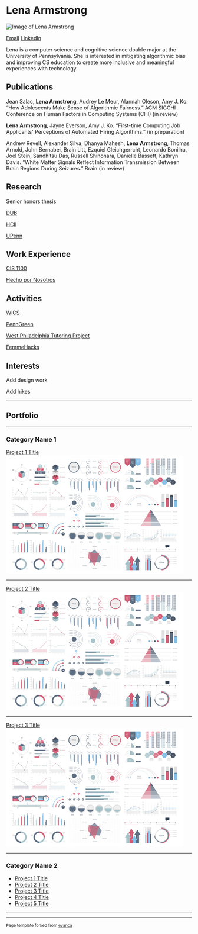 # Lena Armstrong

<img src="Lena_Armstrong.png" alt="Image of Lena Armstrong" width="250px">

<a href = "mailto: lena318@sas.upenn.edu">Email</a> 
[LinkedIn](https://www.linkedin.com/in/lena-armstrong/)

Lena is a computer science and cognitive science double major at the University of Pennsylvania. She is interested in mitigating algorithmic bias and improving CS education to create more inclusive and meaningful experiences with technology.

## Publications

Jean Salac, **Lena Armstrong**, Audrey Le Meur, Alannah Oleson, Amy J. Ko. “How Adolescents Make Sense of Algorithmic
Fairness.” ACM SIGCHI Conference on Human Factors in Computing Systems (CHI) (in review)

**Lena Armstrong**, Jayne Everson, Amy J. Ko. “First-time Computing Job Applicants' Perceptions of Automated Hiring
Algorithms.” (in preparation)

Andrew Revell, Alexander Silva, Dhanya Mahesh, **Lena Armstrong**, Thomas Arnold, John Bernabei, Brain Litt, Ezquiel Gleichgerrcht, Leonardo Bonilha, Joel Stein, Sandhitsu Das, Russell Shinohara, Danielle Bassett, Kathryn Davis. “White Matter Signals Reflect Information Transmission Between Brain Regions During Seizures.” Brain (in review)

## Research

Senior honors thesis

[DUB](https://drive.google.com/file/d/1UyxGvT0-nu_sn6QEYdcHQVPNW3HBybPa/view?usp=sharing)

[HCII](https://drive.google.com/file/d/1dgRMjN74YXSNIuabXClYMu3LJKMMRVH7/view?usp=sharing)

[UPenn](https://presentations.curf.upenn.edu/poster/machine-learning-eeg-help-diagnose-epilepsy-predicting-functional-connectivity-structural)

## Work Experience

[CIS 1100](https://www.cis.upenn.edu/~cis110/current/staff.html)

[Hecho por Nosotros](https://www.hechoxnosotros.org/)

## Activities

[WICS](https://wics.cis.upenn.edu/program.html)

[PennGreen](https://sustainability.upenn.edu/participate/students/penngreen-pre-orientation)

[West Philadelphia Tutoring Project](https://upennwptp.weebly.com/)

[FemmeHacks](https://femmehacks.io/)

## Interests

Add design work

Add hikes

---

## Portfolio

---

### Category Name 1 

[Project 1 Title](/sample_page)
<img src="images/dummy_thumbnail.jpg?raw=true"/>

---
[Project 2 Title](/pdf/sample_presentation.pdf)
<img src="images/dummy_thumbnail.jpg?raw=true"/>

---
[Project 3 Title](http://example.com/)
<img src="images/dummy_thumbnail.jpg?raw=true"/>

---

### Category Name 2

- [Project 1 Title](http://example.com/)
- [Project 2 Title](http://example.com/)
- [Project 3 Title](http://example.com/)
- [Project 4 Title](http://example.com/)
- [Project 5 Title](http://example.com/)

---




---
<p style="font-size:11px">Page template forked from <a href="https://github.com/evanca/quick-portfolio">evanca</a></p>
<!-- Remove above link if you don't want to attibute -->
